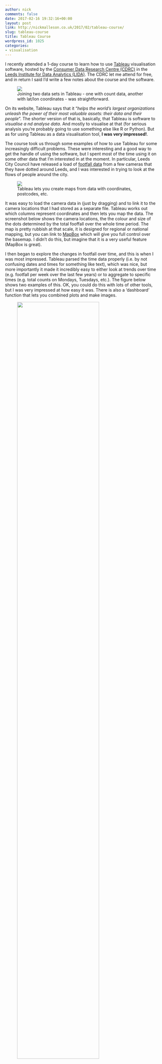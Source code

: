 ```yaml
---
author: nick
comments: false
date: 2017-02-16 19:32:16+00:00
layout: post
link: http://nickmalleson.co.uk/2017/02/tableau-course/
slug: tableau-course
title: Tableau Course
wordpress_id: 1025
categories:
- visualisation
---
```


I recently attended a 1-day course to learn how to use [Tableau](https://www.tableau.com/) visualisation software, hosted by the [Consumer Data Research Centre (CDRC)](https://www.cdrc.ac.uk/) in the [Leeds Institute for Data Analytics (LIDA)](http://lida.leeds.ac.uk/). The CDRC let me attend for free, and in return I said I’d write a few notes about the course and the software.

<figure>
  <img src="{{site.url}}/{{site.baseurl}}/wp-content/uploads/2017/02/joining_data-300x146.jpg" />
  <figcaption>Joining two data sets in Tableau - one with count data, another with lat/lon coordinates - was straightforward.</figcaption>
</figure>

On its website, Tableau says that it “_helps the world’s largest organizations unleash the power of their most valuable assets: their data and their people_”. The shorter version of that is, basically, that Tableau is software to _visualise a nd analyse data_. And mostly to visualise at that (for serious analysis you’re probably going to use something else like R or Python). But as for using Tableau as a data visualisation tool, **I was very impressed!**.

The course took us through some examples of how to use Tableau for some increasingly difficult problems. These were interesting and a good way to get the handle of using the software, but I spent most of the time using it on some other data that I’m interested in at the moment. In particular, Leeds City Council have released a load of [footfall data](https://datamillnorth.org/dataset/leeds-city-centre-footfall-data) from a few cameras that they have dotted around Leeds, and I was interested in trying to look at the flows of people around the city.

<figure >
  <img src="{{site.url}}/{{site.baseurl}}/wp-content/uploads/2017/02/map-300x187.jpg" />
  <figcaption>Tableau lets you create maps from data with coordinates, postcodes, etc.</figcaption>
</figure>

It was easy to load the camera data in (just by dragging) and to link it to the camera locations that I had stored as a separate file. Tableau works out which columns represent coordinates and then lets you map the data. The screenshot below shows the camera locations, the the colour and size of the dots determined by the total fooffall over the whole time period. The map is pretty rubbish at that scale, it is designed for regional or national mapping, but you can link to [MapBox](https://www.mapbox.com/) which will give you full control over the basemap. I didn’t do this, but imagine that it is a very useful feature (MapBox is great).

I then began to explore the changes in footfall over time, and this is when I was most impressed. Tableau parsed the time data properly (i.e. by not confusing dates and times for something like text), which was nice, but more importantly it made it incredibly easy to either look at trends over time (e.g. footfall per week over the last few years) or to aggregate to specific times (e.g. total counts on Mondays, Tuesdays, etc.). The figure below shows two examples of this. OK, you could do this with lots of other tools, but I was very impressed at how easy it was. There is also a ‘dashboard’ function that lets you combined plots and make images.

<figure>
  <img style="width:80%;" src="{{site.url}}/{{site.baseurl}}/wp-content/uploads/2017/02/dashboard-1024x816.png" />
  <figcaption>Visualising data by different time periods, and creating nice outputs, was really easy.</figcaption>
</figure>

To summarise: I was very impressed with Tableau as a data visualisation tool. The one-day course is probably overkill for people who are fairly confident with modelling/visualisation tools already as it was generally pretty easy to use. But it was still nice to have a day messing around with some data. I don’t know what the price of Tableau is - as a lecturer I am lucky enough to have been given a free license - but if it is affordable then I would certainly recommend it as software to quickly do some useful visualisations of data.
